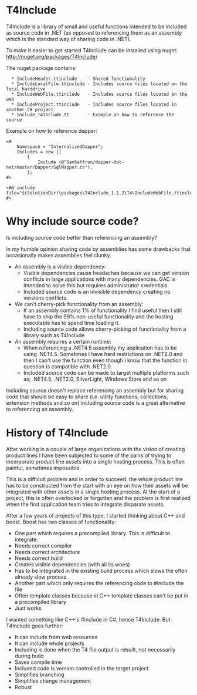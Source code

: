 T4Include
=========

T4Include is a library of small and useful functions intended to be 
included as source code in .NET (as opposed to referencing them as an assembly which is 
the standard way of sharing code in .NET).

To make it easier to get started T4Include can be installed using nuget: <http://nuget.org/packages/T4Include/>

The nuget package contains:

```
  * IncludeHeader.ttinclude    - Shared functionality
  * IncludeLocalFile.ttinclude - Includes source files located on the local harddrive
  * IncludeWebFile.ttinclude   - Includes source files located on the web
  * IncludeProject.ttinclude   - Includes source files located in another C# project
  * Include_T4Include.tt       - Example on how to reference the source
```

Example on how to reference dapper:
```code
<#
    Namespace = "InternalizedDapper";
    Includes = new []
        {
            Include (@"SamSaffron/dapper-dot-net/master/Dapper/SqlMapper.cs"),
        };
#>

<#@ include file="$(SolutionDir)\packages\T4Include.1.1.2\T4\IncludeWebFile.ttinclude" #>
```

Why include source code?
========================

Is including source code better than referencing an assembly?

In my humble opinion sharing code by assemblies has some drawbacks that 
occasionally makes assemblies feel clunky.

  * An assembly is a visible dependency:
    * Visible dependencies cause headaches because we can get version conflicts in large applications with many dependencies. GAC is intended to solve this but requires administrator credentials.
    * Included source code is an invisible dependency creating no versions conflicts.
  * We can't cherry-pick functionality from an assembly:
    * If an assembly contains 1% of functionality I find useful then I still have to ship the 99% non-useful functionality and the hosting executable has to spend time loading it.
    * Including source code allows cherry-picking of functionality from a library such as T4Include
  * An assembly requires a certain runtime:
    * When referencing a .NET4.5 assembly my application has to be using .NET4.5. Sometimes I have hard restrictions on .NET2.0 and then I can't use the function even though I know that the function in question is compatible with .NET2.0.
    * Included source code can be made to target multiple platforms such as; .NET4.5, .NET2.0, SilverLight, Windows Store and so on

Including source doesn't replace referencing an assembly but for sharing code that should be easy to share (i.e. utility functions, collections, extension methods and so on) including source code is a great alternative to referencing an assembly.

History of T4Include
====================

After working in a couple of large organizations with the vision of creating product lines I have been subjected to some of the pains of trying to incorporate product line assets into a single hosting process. This is often painful, sometimes impossible.

This is a difficult problem and in order to succeed, the whole product line has to be constructed from the start with an eye on how their assets will be integrated with other assets in a single hosting process. At the start of a project, this is often overlooked or forgotten and the problem is first realized when the first application team tries to integrate disparate assets.

After a few years of projects of this type, I started thinking about C++ and boost. Boost has two classes of functionality:
 * One part which requires a precompiled library. This is difficult to integrate:
  * Needs correct compiler
  * Needs correct architecture
  * Needs correct build
  * Creates visible dependencies (with all its woes)
  * Has to be integrated in the existing build process which slows the often already slow process
 * Another part which only requires the referencing code to #include the file
  * Often template classes because in C++ template classes can't be put in a precompiled library
  * Just works

I wanted something like C++'s #include in C#, hence T4Include. But T4Include goes further:
 * It can include from web resources
 * It can include whole projects
 * Including is done when the T4 file output is rebuilt, not necessarily during build 
  * Saves compile time
 * Included code is version controlled in the target project
  * Simplifies branching
  * Simplifies change management
  * Robust

